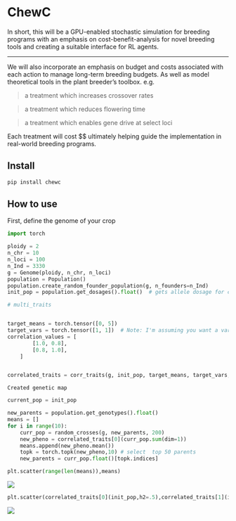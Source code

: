 # ChewC


<!-- WARNING: THIS FILE WAS AUTOGENERATED! DO NOT EDIT! -->

In short, this will be a GPU-enabled stochastic simulation for breeding
programs with an emphasis on cost-benefit-analysis for novel breeding
tools and creating a suitable interface for RL agents.

------------------------------------------------------------------------

We will also incorporate an emphasis on budget and costs associated with
each action to manage long-term breeding budgets. As well as model
theoretical tools in the plant breeder’s toolbox. e.g.

> a treatment which increases crossover rates

> a treatment which reduces flowering time

> a treatment which enables gene drive at select loci

Each treatment will cost \$\$ ultimately helping guide the
implementation in real-world breeding programs.

## Install

``` sh
pip install chewc
```

## How to use

First, define the genome of your crop

``` python
import torch

ploidy = 2
n_chr = 10
n_loci = 100
n_Ind = 3330
g = Genome(ploidy, n_chr, n_loci)
population = Population()
population.create_random_founder_population(g, n_founders=n_Ind)
init_pop = population.get_dosages().float()  # gets allele dosage for calculating trait values

# multi_traits


target_means = torch.tensor([0, 5])
target_vars = torch.tensor([1, 1])  # Note: I'm assuming you want a variance of 1 for the second trait
correlation_values = [
        [1.0, 0.8],
        [0.8, 1.0],
    ]


correlated_traits = corr_traits(g, init_pop, target_means, target_vars, correlation_values)
```

    Created genetic map

``` python
current_pop = init_pop
```

``` python
new_parents = population.get_genotypes().float()
means = []
for i in range(10):
    curr_pop = random_crosses(g, new_parents, 200)
    new_pheno = correlated_traits[0](curr_pop.sum(dim=1))
    means.append(new_pheno.mean())
    topk = torch.topk(new_pheno,10) # select  top 50 parents
    new_parents = curr_pop.float()[topk.indices]
```

``` python
plt.scatter(range(len(means)),means)
```

![](index_files/figure-commonmark/cell-6-output-1.png)

``` python
plt.scatter(correlated_traits[0](init_pop,h2=.5),correlated_traits[1](init_pop,h2=1))
```

![](index_files/figure-commonmark/cell-8-output-1.png)
